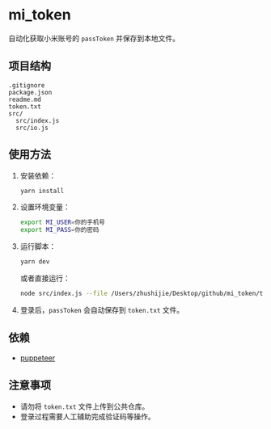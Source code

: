 # mi_token

自动化获取小米账号的 `passToken` 并保存到本地文件。

## 项目结构

```
.gitignore
package.json
readme.md
token.txt
src/
  src/index.js
  src/io.js
```

## 使用方法

1. 安装依赖：

   ```sh
   yarn install
   ```

2. 设置环境变量：

   ```sh
   export MI_USER=你的手机号
   export MI_PASS=你的密码
   ```

3. 运行脚本：

   ```sh
   yarn dev
   ```

   或者直接运行：

   ```sh
   node src/index.js --file /Users/zhushijie/Desktop/github/mi_token/token.txt
   ```

4. 登录后，`passToken` 会自动保存到 `token.txt` 文件。

## 依赖

- [puppeteer](https://pptr.dev/)

## 注意事项

- 请勿将 `token.txt` 文件上传到公共仓库。
- 登录过程需要人工辅助完成验证码等操作。

##